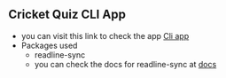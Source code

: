 ## Cricket Quiz CLI App

- you can visit this link to check the app [Cli app](https://replit.com/@kaushalkumar23/Lesson1NeoGCamp#index.js?embed=1&output=1)
- Packages used
    - readline-sync 
    - you can check the docs for readline-sync at [docs](https://www.npmjs.com/package/readline-sync)
